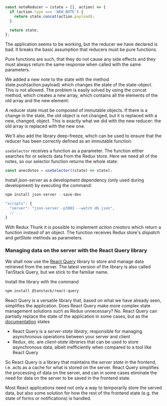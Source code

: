 ```jsx
const noteReducer = (state = [], action) => {
  if (action.type === 'NEW_NOTE') {
    return state.concat(action.payload);
  }

  return state;
};
```

The application seems to be working, but the reducer we have declared is bad. It breaks the basic assumption that reducers must be pure functions.

Pure functions are such, that they do not cause any side effects and they must always return the same response when called with the same parameters.

We added a new note to the state with the method state.push(action.payload) which changes the state of the state-object. This is not allowed. The problem is easily solved by using the concat method, which creates a new array, which contains all the elements of the old array and the new element:

A reducer state must be composed of immutable objects. If there is a change in the state, the old object is not changed, but it is replaced with a new, changed, object. This is exactly what we did with the new reducer: the old array is replaced with the new one.

We'll also add the library deep-freeze, which can be used to ensure that the reducer has been correctly defined as an immutable function.

`useSelector` receives a function as a parameter. The function either searches for or selects data from the Redux store. Here we need all of the notes, so our selector function returns the whole state:

```js
const anecdotes = useSelector((state) => state);
```

Install *json-server* as a development dependency (only used during development) by executing the command:

```js
npm install json-server --save-dev

"scripts": {
  "server": "json-server -p3001 --watch db.json",
  // ...
}
```

With Redux Thunk it is possible to implement *action creators* which return a function instead of an object. The function receives Redux store's *dispatch* and *getState* methods as parameters. 

### Managing data on the server with the React Query library

We shall now use the [React Query](https://tanstack.com/query/latest) library to store and manage data retrieved from the server. The latest version of the library is also called TanStack Query, but we stick to the familiar name.

Install the library with the command

```bash
npm install @tanstack/react-query
```

React Query is a versatile library that, based on what we have already seen, simplifies the application. Does React Query make more complex state management solutions such as Redux unnecessary? No. React Query can partially replace the state of the application in some cases, but as the [documentation](https://tanstack.com/query/latest/docs/react/guides/does-this-replace-client-state) states

- React Query is a *server-state library*, responsible for managing asynchronous operations between your server and client
- Redux, etc. are *client-state libraries* that can be used to store asynchronous data, albeit inefficiently when compared to a tool like React Query

So React Query is a library that maintains the *server state* in the frontend, i.e. acts as a cache for what is stored on the server. React Query simplifies the processing of data on the server, and can in some cases eliminate the need for data on the server to be saved in the frontend state.

Most React applications need not only a way to temporarily store the served data, but also some solution for how the rest of the frontend state (e.g. the state of forms or notifications) is handled.
